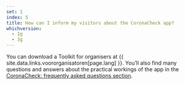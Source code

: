 ```yaml
---
set: 1
index: 5
title: How can I inform my visitors about the CoronaCheck app?
whichversion:
  - 1g
  - 3g
---
```

You can download a Toolkit for organisers at {{ site.data.links.voororganisatoren[page.lang] }}. You’ll also find many questions and answers about the practical workings of the app in the [CoronaCheck: frequently asked questions section](/en/faq).
